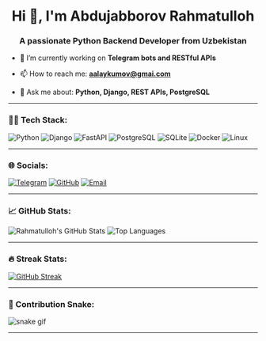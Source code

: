 <h1 align="center">Hi 👋, I'm Abdujabborov Rahmatulloh</h1>
<h3 align="center">A passionate Python Backend Developer from Uzbekistan</h3>

- 🔭 I’m currently working on **Telegram bots and RESTful APIs**

- 📫 How to reach me: **aalaykumov@gmai.com**

- 💬 Ask me about: **Python, Django, REST APIs, PostgreSQL**

---

### 🧑‍💻 Tech Stack:

![Python](https://img.shields.io/badge/-Python-3776AB?style=for-the-badge&logo=python&logoColor=white)
![Django](https://img.shields.io/badge/-Django-092E20?style=for-the-badge&logo=django)
![FastAPI](https://img.shields.io/badge/-FastAPI-009688?style=for-the-badge&logo=fastapi)
![PostgreSQL](https://img.shields.io/badge/-PostgreSQL-336791?style=for-the-badge&logo=postgresql)
![SQLite](https://img.shields.io/badge/-SQLite-07405E?style=for-the-badge&logo=sqlite)
![Docker](https://img.shields.io/badge/-Docker-2496ED?style=for-the-badge&logo=docker)
![Linux](https://img.shields.io/badge/-Linux-FCC624?style=for-the-badge&logo=linux&logoColor=black)

---

### 🌐 Socials:

[![Telegram](https://img.shields.io/badge/Telegram-2CA5E0?style=for-the-badge&logo=telegram&logoColor=white)](https://t.me/tommy8222)
[![GitHub](https://img.shields.io/badge/GitHub-100000?style=for-the-badge&logo=github&logoColor=white)](https://github.com/rahmatillo0942)
[![Email](https://img.shields.io/badge/Email-0078D4?style=for-the-badge&logo=gmail&logoColor=white)](mailto:aalaykumov@gmai.com)

---

### 📈 GitHub Stats:

![Rahmatulloh's GitHub Stats](https://github-readme-stats.vercel.app/api?username=rahmatillo0942&show_icons=true&theme=github_dark&hide_border=true)
![Top Languages](https://github-readme-stats.vercel.app/api/top-langs/?username=rahmatillo0942&layout=compact&theme=github_dark&hide_border=true)

---

### 🔥 Streak Stats:

[![GitHub Streak](https://streak-stats.demolab.com?user=rahmatillo0942&theme=dark&hide_border=true)](https://git.io/streak-stats)

---

### 🐍 Contribution Snake:

![snake gif](https://github.com/rahmatillo0942/rahmatillo0942/blob/output/github-contribution-grid-snake.svg)

---
